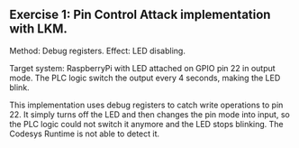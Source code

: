 Exercise 1: Pin Control Attack implementation with LKM.
-------------------------------------------------------

Method: Debug registers.
Effect: LED disabling.

Target system: RaspberryPi with LED attached on GPIO pin 22 in output mode.
The PLC logic switch the output every 4 seconds, making the LED blink.

This implementation uses debug registers to catch write operations to pin 22.
It simply turns off the LED and then changes the pin mode into input, so the
PLC logic could not switch it anymore and the LED stops blinking.
The Codesys Runtime is not able to detect it.
